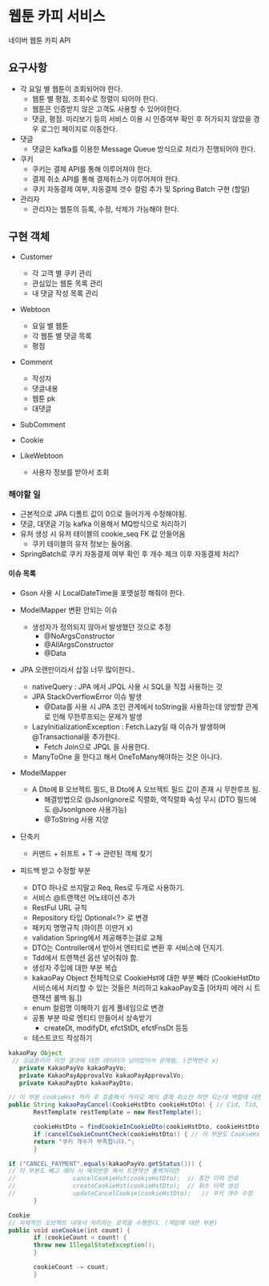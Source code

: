 # 웹툰 카피 서비스
네이버 웹툰 카피 API

## 요구사항
- 각 요일 별 웹툰이 조회되어야 한다.
  - 웹툰 별 평점, 조회수로 정렬이 되어야 한다.
  - 웹툰은 인증받지 않은 고객도 사용할 수 있어야한다.
  - 댓글, 평점. 미리보기 등의 서비스 이용 시 인증여부 확인 후 허가되지 않았을 경우 로그인 페이지로 이동한다.
- 댓글
  - 댓글은 kafka를 이용한 Message Queue 방식으로 처리가 진행되어야 한다.
- 쿠키
  - 쿠키는 결제 API를 통해 이루어져야 한다.
  - 결제 취소 API를 통해 결제취소가 이루어져야 한다.
  - 쿠키 자동결제 여부, 자동결제 갯수 컬럼 추가 및 Spring Batch 구현 (할일)
- 관리자
  - 관리자는 웹툰의 등록, 수정, 삭제가 가능해야 한다.

## 구현 객체
- Customer
  - 각 고객 별 쿠키 관리
  - 관심있는 웹툰 목록 관리
  - 내 댓글 작성 목록 관리

- Webtoon
  - 요일 별 웹툰
  - 각 웹툰 별 댓글 목록
  - 평점

- Comment
  - 작성자
  - 댓글내용
  - 웹툰 pk
  - 대댓글

- SubComment

- Cookie

- LikeWebtoon
  - 사용자 정보를 받아서 조회


### 해야할 일
- 근본적으로 JPA 디폴트 값이 0으로 들어가게 수정해야됨.
- 댓글, 대댓글 기능 kafka 이용해서 MQ방식으로 처리하기 
- 유저 생성 시 유저 테이블의 cookie_seq FK 값 안들어옴
  - 쿠키 테이블의 유저 정보는 들어옴.
- SpringBatch로 쿠키 자동결제 여부 확인 후 개수 체크 이후 자동결제 처리?


#### 이슈 목록
- Gson 사용 시 LocalDateTime을 포맷설정 해줘야 한다.
- ModelMapper 변환 안되는 이슈
  - 생성자가 정의되지 않아서 발생했던 것으로 추정
    - @NoArgsConstructor
    - @AllArgsConstructor
    - @Data
- JPA 오랜만이라서 삽질 너무 많이한다..
  - nativeQuery : JPA 에서 JPQL 사용 시 SQL을 직접 사용하는 것
  - JPA StackOverflowError 이슈 발생
    - @Data를 사용 시 JPA 조인 관계에서 toString을 사용하는데 양방향 관계로 인해 무한루프되는 문제가 발생 
  - LazyInitializationException : Fetch.Lazy일 때 이슈가 발생하며 @Transactional을 추가한다.
    - Fetch Join으로 JPQL 을 사용한다.
  - ManyToOne 을 한다고 해서 OneToMany해야하는 것은 아니다.

- ModelMapper
  - A Dto에 B 오브젝트 필드, B Dto에 A 오브젝트 필드 값이 존재 시 무한루프 됨.
    - 해결방법으로 @JsonIgnore로 직렬화, 역직렬화 속성 무시 (DTO 필드에도 @JsonIgnore 사용가능)
    - @ToString 사용 지양


- 단축키
  - 커맨드 + 쉬프트 + T -> 관련된 객체 찾기

- 피드백 받고 수정할 부분
  - DTO 하나로 쓰지말고 Req, Res로 두개로 사용하기.
  - 서비스 @트랜잭션 어노테이션 추가
  - RestFul URL 규칙
  - Repository 타입 Optional<?> 로 변경
  - 패키지 명명규칙 (하이픈 이딴거 x)
  - validation Spring에서 제공해주는걸로 교체
  - DTO는 Controller에서 받아서 엔티티로 변환 후 서비스에 던지기.
  - Tdd에서 트랜잭션 옵션 넣어줘야 함.
  - 생성자 주입에 대한 부분 복습
  - kakaoPay Object 전체적으로 CookieHst에 대한 부분 빼라 (CookieHstDto 서비스에서 처리할 수 있는 것들은 처리하고 kakaoPay호출 [어차피 에러 시 트랜잭션 롤백 됨.])
  - enum 컬럼명 이해하기 쉽게 풀네임으로 변경
  - 공통 부분 따로 엔티티 만들어서 상속받기
    - createDt, modifyDt, efctStDt, efctFnsDt 등등
  - 테스트코드 작성하기
 ```java
kakaoPay Object
  // 싱글톤이라 이전 결과에 대한 데이터가 남아있어서 문제됨. (전역변수 x)
    private KakaoPayVo kakaoPayVo;
    private KakaoPayApprovalVo kakaoPayApprovalVo;
    private KakaoPayDto kakaoPayDto;

// 이 부분 cookieHst 처리 후 호출해서 카카오 페이 결제 취소만 하면 되는데 역할에 대한 침범이니까 이 부분 교체
public String kakaoPayCancel(CookieHstDto cookieHstDto) { // Cid, Tid, Amount
        RestTemplate restTemplate = new RestTemplate();

        cookieHstDto = findCookieInCookieDto(cookieHstDto, cookieHstDto.getCookie().getCookieSeq());
        if (cancelCookieCountCheck(cookieHstDto)) { // 이 부분도 CookieHst 도메인에서 처리
        return "쿠키 개수가 부족합니다.";
        }

if ("CANCEL_PAYMENT".equals(kakaoPayVo.getStatus())) {
// 이 부분도 빼고 에러 시 예외반환 해서 트랜잭션 롤백처리만
//                cancelCookieHst(cookieHstDto);  // 충전 이력 만료
//                createCookieHst(cookieHstDto);  // 취소 이력 생성
//                updateCancelCookie(cookieHstDto);   // 쿠키 개수 수정
        }

Cookie
// 자체적인 오브젝트 내에서 처리하는 로직을 수행한다. (책임에 대한 부분)
public void useCookie(int count) {
        if (cookieCount < count) {
        throw new IllegalStateException();
        }

        cookieCount -= count;
        }

```